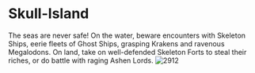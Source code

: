 # Skull-Island
The seas are never safe! On the water, beware encounters with Skeleton Ships, eerie fleets of Ghost Ships, grasping Krakens and ravenous Megalodons. On land, take on well-defended Skeleton Forts to steal their riches, or do battle with raging Ashen Lords.
![2912](https://user-images.githubusercontent.com/119105892/208709887-fca982ae-b945-44ca-a23e-052f8e2e088f.jpg)
